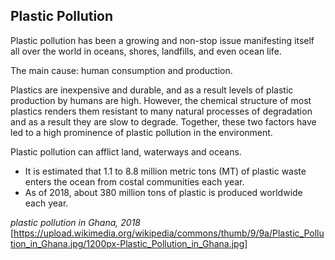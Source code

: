## Plastic Pollution

Plastic pollution has been a growing and non-stop issue manifesting itself all over the world in oceans, shores, landfills, and even ocean life.

The main cause: human consumption and production.


Plastics are inexpensive and durable, and as a result levels of plastic production by humans are high. However, the chemical structure of most plastics renders them resistant to many natural processes of degradation and as a result they are slow to degrade. Together, these two factors have led to a high prominence of plastic pollution in the environment.

Plastic pollution can afflict land, waterways and oceans.

- It is estimated that 1.1 to 8.8 million metric tons (MT) of plastic waste enters the ocean from costal communities each year.
- As of 2018, about 380 million tons of plastic is produced worldwide each year.

_plastic pollution in Ghana, 2018_
[https://upload.wikimedia.org/wikipedia/commons/thumb/9/9a/Plastic_Pollution_in_Ghana.jpg/1200px-Plastic_Pollution_in_Ghana.jpg]
